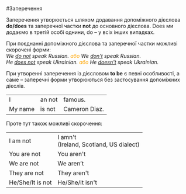 #Заперечення

Заперечення утворюється шляхом додавання допоміжного дієслова <b>do/does</b> та заперечної частки <b>not</b> до основного дієслова. Does ми додаємо в третій особі однини, do – у всіх інших випадках. 

<!--
Структура заперечного речення виглядає наступним чином:
<table>
    <tr>
        <td><b>Іменник (підмет)</b></td>
        <td><b>do/does + not</b></td>
        <td><b>дієслово (присудок)</b></td>
        <td><b>додаток/обставина</b></td>
    <tr>
    </table>
    <br>

В мовленні це виглядає так: 

| <h4>-</h4> |Subject | do/does+not+verb | Object/Adverbial modifier |
| -- | -- | -- | --| 
| | Fame | does not define | me. |
| | Ann | does not belive | us. |
| | I | do not know | such book. |
| | We | don't need | education. |
<br>

<table>
    <tr>
        <td>Fame</b></td>
        <td>does not define</b></td>
        <td>me.</b></td>
    <tr>
     <tr>
        <td>Ann</b></td>
        <td>does not belive</b></td>
        <td>us.</b></td>
    <tr>
      <tr>
        <td>I</b></td>
        <td>do not know</b></td>
        <td>such book.</b></td>
    <tr>
    <tr>
        <td>We</b></td>
        <td>don't need</b></td>
        <td>no education.</b></td>
    <tr>
    </table>-->
    
   При поєднанні допоміжного дієслова та заперечної частки можливі скорочені форми:<br>
    <i>We <u>do not</u> speak Russian. <font color="orange">або </font> We <u>don't</u> speak Russian.  <br>
    He <u>does not</u> speak Ukrainian. <font color="orange">або </font> He <u>doesn't</u> speak Ukrainian. </i>
    
При утворенні заперечення із дієсловом <b>to be</b> є певні особливості, а саме – заперечні форми утворюються без застосування допоміжних дієслів.

<table>
    <tr>
        <td>I</b></td>
        <td>an not</b></td>
        <td>famous.</b></td>
    <tr>
     <tr>
        <td>My name</b></td>
        <td>is not</b></td>
        <td>Cameron Diaz.</b></td>
    <tr>
      <tr>
    </table>
    
Проте тут також можливі скорочення:

<table>
  <tr>
    <td>I am not</td>
    <td>I amn't<br> (Ireland, Scotland, US dialect)</td> 
  </tr>
   <tr>
    <td>You are not </td>
    <td>You aren't <br></td> 
  </tr>
  <tr>
    <td>We are not</td>
    <td>We aren’t</td> 
  </tr>
   <tr>
    <td>They are not </td>
    <td>They aren't</td> 
  </tr>
   <tr>
    <td>He/She/It is not</td>
    <td>He/She/It isn't</td> 
  </tr>
</table>